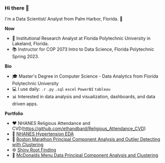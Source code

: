 ### Hi there :wave:

I'm a Data Scientist/ Analyst from Palm Harbor, Florida. 🌴



**Now**

- 🏢 Institutional Research Analyst at Florida Polytechnic University in Lakeland, Florida. 
- :books: Instructor for COP 2073 Intro to Data Science, Florida Polytechnic Spring 2023.

**Bio**

- :mortar_board: Master's Degree in Computer Science - Data Analytics from Florida Polytechnic University
- :computer: I use daily: `.r` `.py` `.sql` `excel` `PowerBI` `tableau`
- :bar_chart: Interested in data analysis and visualization, dashboards, and data driven apps.


**Portfolio**

- :heart: NHANES Religious Attendance and CVD(https://github.com/ethandbard/Religious_Attendance_CVD)
- :pill: [NHANES Hypertension EDA](https://github.com/ethandbard/NHANES-Hypertension-EDA)
- :runner: [Boston Marathon Principal Component Analysis and Outlier Detecting with Clustering](https://github.com/ethandbard/BostonMarathonAnalysis2017)
- :gear: [Shiny Root Finding](https://github.com/ethandbard/ShinyRootFinding)
- :fries: [McDonalds Menu Data Principal Component Analysis and Clustering](https://github.com/ethandbard/McDonalds_Analysis)

